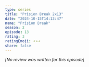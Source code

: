 ```yaml
---
type: series
title: "Prision Break 2x13"
date: "2024-10-15T14:13:47"
name: "Prision Break"
season: 2
episode: 13
rating: 3
ratingEmoji: ⭐️⭐️⭐️
share: false
---
```


_[No review was written for this episode]_
